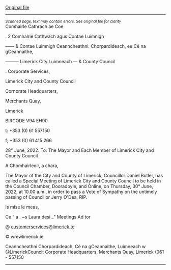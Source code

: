 [Original file](https://www.limerick.ie/sites/default/files/media/documents/2022-06/Agenda-Special-Meeting-30-06-2022.pdf)

---
*<small>Scanned page, text may contain errors. See original file for clarity</small>*  
Comhairle Cathrach ae Coe

. 2 Comhalrie Cathwach agus Contae Luimnigh

—— & Contae Luimnigh Ceanncheathni: Chorpardidesch,
ee Cé na gCeannaithe,

——— Limerick City Luimneach
— & County Council

. Corporate Services,

Limerick City and County Council

Cornorate Headquarters,

Merchants Quay,

Limerick

BIRCODE V94 EH90

t: +353 (0) 61 557150

f; +353 (0) 61 415 266

28" June, 2022.
To: The Mayor and Each Member of Limerick City and County Council

A Chomhairleoir, a chara,

The Mayor of the City and County of Limerick, Councillor Daniel Butler, has called a Special
Meeting of Limerick City and County Council to be held in the Council Chamber, Dooradoyle,
and Online, on Thursday, 30° June, 2022, at 10.00 a.m., in order to pass a Vote of Sympathy
on the untimely passing of Councillor Jerry O'Dea, RIP.

Is mise le meas,

Ce “ a . ~s
Laura desi _"
Meetings Ad tor

@ customerservices@limerick.te

© wrewlimerick.ie

Ceanncheathni Chorpardideach, Cé na gCeannaithe, Luimneach w @LimerickCouncit
Corporate Headquarters, Merchants Quay, Limerick (061 - 557150


---
